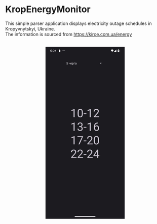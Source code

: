 # KropEnergyMonitor
This simple parser application displays electricity outage schedules in Kropyvnytskyi, Ukraine. <br>
The information is sourced from <a>https://kiroe.com.ua/energy<a>
<br>
<br>
<div style="text-align: center;"><img src="screenshot.jpg" alt="Описание изображения" width="250"></div>
